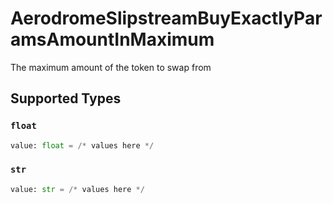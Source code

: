 # AerodromeSlipstreamBuyExactlyParamsAmountInMaximum

The maximum amount of the token to swap from


## Supported Types

### `float`

```python
value: float = /* values here */
```

### `str`

```python
value: str = /* values here */
```

